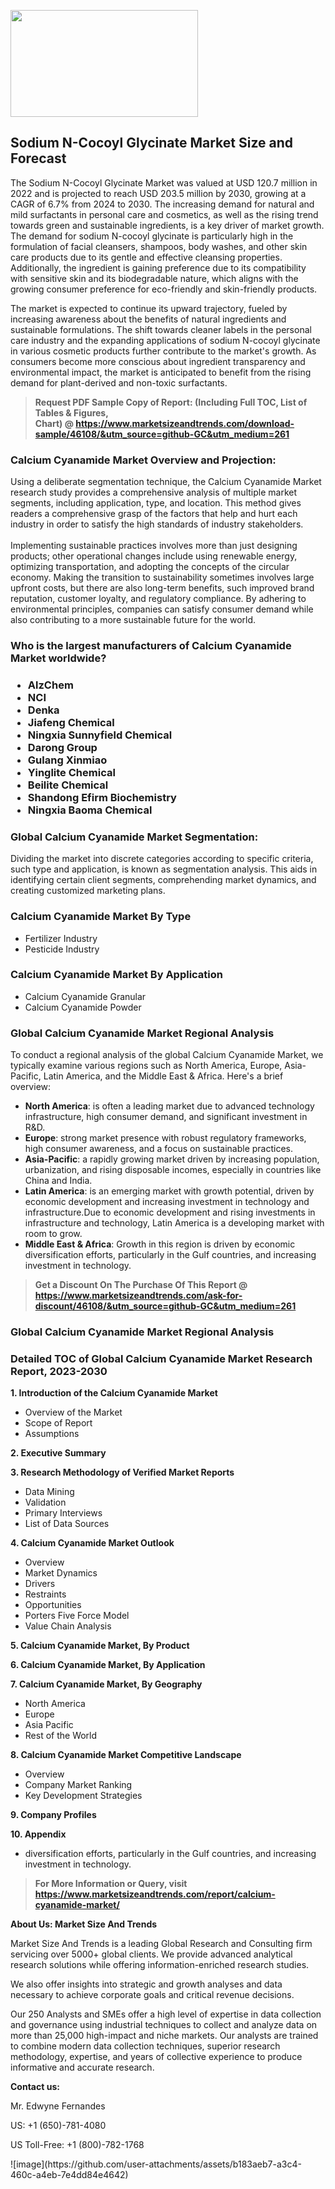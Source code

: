 <p><img class="alignnone size-medium wp-image-20088" src="https://ffe5etoiles.com/wp-content/uploads/2024/12/MST1-300x171.png" alt="" width="300" height="171" /></p><h2>Sodium N-Cocoyl Glycinate Market Size and Forecast</h2><p>The Sodium N-Cocoyl Glycinate Market was valued at USD 120.7 million in 2022 and is projected to reach USD 203.5 million by 2030, growing at a CAGR of 6.7% from 2024 to 2030. The increasing demand for natural and mild surfactants in personal care and cosmetics, as well as the rising trend towards green and sustainable ingredients, is a key driver of market growth. The demand for sodium N-cocoyl glycinate is particularly high in the formulation of facial cleansers, shampoos, body washes, and other skin care products due to its gentle and effective cleansing properties. Additionally, the ingredient is gaining preference due to its compatibility with sensitive skin and its biodegradable nature, which aligns with the growing consumer preference for eco-friendly and skin-friendly products.</p><p>The market is expected to continue its upward trajectory, fueled by increasing awareness about the benefits of natural ingredients and sustainable formulations. The shift towards cleaner labels in the personal care industry and the expanding applications of sodium N-cocoyl glycinate in various cosmetic products further contribute to the market's growth. As consumers become more conscious about ingredient transparency and environmental impact, the market is anticipated to benefit from the rising demand for plant-derived and non-toxic surfactants.</p></p><blockquote id="" class=""><strong>Request PDF Sample Copy of Report: (Including Full TOC, List of Tables &amp; Figures, Chart)&nbsp;@&nbsp;<strong><a href="https://www.marketsizeandtrends.com/download-sample/46108/&utm_source=github-GC&utm_medium=261" target="_blank">https://www.marketsizeandtrends.com/download-sample/46108/&utm_source=github-GC&utm_medium=261</a></strong></strong></blockquote><h3 id="" class="">Calcium Cyanamide Market&nbsp;Overview and Projection:</h3><p id="" class="">Using a deliberate segmentation technique, the Calcium Cyanamide Market research study provides a comprehensive analysis of multiple market segments, including application, type, and location. This method gives readers a comprehensive grasp of the factors that help and hurt each industry in order to satisfy the high standards of industry stakeholders. <br /> <br />Implementing sustainable practices involves more than just designing products; other operational changes include using renewable energy, optimizing transportation, and adopting the concepts of the circular economy. Making the transition to sustainability sometimes involves large upfront costs, but there are also long-term benefits, such improved brand reputation, customer loyalty, and regulatory compliance. By adhering to environmental principles, companies can satisfy consumer demand while also contributing to a more sustainable future for the world.</p><h3 id="" class="">Who is the largest manufacturers of&nbsp;Calcium Cyanamide Market worldwide?</h3><h3 class=""><p><ul><li>AlzChem </li><li> NCI </li><li> Denka </li><li> Jiafeng Chemical </li><li> Ningxia Sunnyfield Chemical </li><li> Darong Group </li><li> Gulang Xinmiao </li><li> Yinglite Chemical </li><li> Beilite Chemical </li><li> Shandong Efirm Biochemistry </li><li> Ningxia Baoma Chemical</li></ul></p></h3><h3 id="" class="">Global&nbsp;Calcium Cyanamide Market Segmentation:</h3><p id="" class="">Dividing the market into discrete categories according to specific criteria, such type and application, is known as segmentation analysis. This aids in identifying certain client segments, comprehending market dynamics, and creating customized marketing plans.</p><h3 id="" class="">Calcium Cyanamide Market&nbsp;By Type</h3><p><p><ul><li>Fertilizer Industry </li><li> Pesticide Industry</p></li></ul></p></p><h3 id="" class="">Calcium Cyanamide Market&nbsp;By Application</h3><p class=""><p><ul><li>Calcium Cyanamide Granular </li><li> Calcium Cyanamide Powder</li></ul></p></p><h3 id="" class="">Global Calcium Cyanamide Market Regional Analysis</h3><p id="" class="">To conduct a regional analysis of the global Calcium Cyanamide Market, we typically examine various regions such as North America, Europe, Asia-Pacific, Latin America, and the Middle East &amp; Africa. Here's a brief overview:</p><ul><li><strong>North America</strong>: is often a leading market due to advanced technology infrastructure, high consumer demand, and significant investment in R&amp;D.</li><li><strong>Europe</strong>: strong market presence with robust regulatory frameworks, high consumer awareness, and a focus on sustainable practices.</li><li><strong>Asia-Pacific</strong>: a rapidly growing market driven by increasing population, urbanization, and rising disposable incomes, especially in countries like China and India.</li><li><strong>Latin America</strong>: is an emerging market with growth potential, driven by economic development and increasing investment in technology and infrastructure.Due to economic development and rising investments in infrastructure and technology, Latin America is a developing market with room to grow.</li><li><strong>Middle East &amp; Africa</strong>: Growth in this region is driven by economic diversification efforts, particularly in the Gulf countries, and increasing investment in technology.</li></ul><blockquote id="" class=""><strong>Get a Discount On The Purchase Of This Report @ <strong><a href="https://www.marketsizeandtrends.com/ask-for-discount/46108/&utm_source=github-GC&utm_medium=261" target="_blank">https://www.marketsizeandtrends.com/ask-for-discount/46108/&utm_source=github-GC&utm_medium=261</a></strong></strong></blockquote><h3 id="" class="">Global Calcium Cyanamide Market Regional Analysis</h3><h3 id="" class="">Detailed TOC of Global Calcium Cyanamide Market Research Report, 2023-2030</h3><p id="" class=""><strong>1. Introduction of the Calcium Cyanamide Market</strong></p><ul><li>Overview of the Market</li><li>Scope of Report</li><li>Assumptions</li></ul><p id="" class=""><strong>2. Executive Summary</strong></p><p id="" class=""><strong>3. Research Methodology of Verified Market Reports</strong></p><ul><li>Data Mining</li><li>Validation</li><li>Primary Interviews</li><li>List of Data Sources</li></ul><p id="" class=""><strong>4. Calcium Cyanamide Market Outlook</strong></p><ul><li>Overview</li><li>Market Dynamics</li><li>Drivers</li><li>Restraints</li><li>Opportunities</li><li>Porters Five Force Model</li><li>Value Chain Analysis</li></ul><p id="" class=""><strong>5. Calcium Cyanamide Market, By Product</strong></p><p id="" class=""><strong>6. Calcium Cyanamide Market, By Application</strong></p><p id="" class=""><strong>7. Calcium Cyanamide Market, By Geography</strong></p><ul><li>North America</li><li>Europe</li><li>Asia Pacific</li><li>Rest of the World</li></ul><p id="" class=""><strong>8. Calcium Cyanamide Market Competitive Landscape</strong></p><ul><li>Overview</li><li>Company Market Ranking</li><li>Key Development Strategies</li></ul><p id="" class=""><strong>9. Company Profiles</strong></p><p id="" class=""><strong>10. Appendix</strong></p><ul><li>diversification efforts, particularly in the Gulf countries, and increasing investment in technology.</li></ul><blockquote id="" class=""><strong>For More Information or Query, visit <strong><strong><a href="https://www.marketsizeandtrends.com/report/calcium-cyanamide-market/" target="_blank">https://www.marketsizeandtrends.com/report/calcium-cyanamide-market/</a></strong></strong></strong></blockquote><p id="" class=""><strong>About Us: Market Size And Trends</strong></p><p id="" class="">Market Size And Trends is a leading Global Research and Consulting firm servicing over 5000+ global clients. We provide advanced analytical research solutions while offering information-enriched research studies.</p><p id="" class="">We also offer insights into strategic and growth analyses and data necessary to achieve corporate goals and critical revenue decisions.</p><p id="" class="">Our 250 Analysts and SMEs offer a high level of expertise in data collection and governance using industrial techniques to collect and analyze data on more than 25,000 high-impact and niche markets. Our analysts are trained to combine modern data collection techniques, superior research methodology, expertise, and years of collective experience to produce informative and accurate research.</p><p id="" class=""><strong>Contact us:</strong></p><p id="" class="">Mr. Edwyne Fernandes</p><p id="" class="">US: +1 (650)-781-4080</p><p id="" class="">US Toll-Free: +1 (800)-782-1768</p>
![image](https://github.com/user-attachments/assets/b183aeb7-a3c4-460c-a4eb-7e4dd84e4642)
